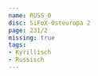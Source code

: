 ```yaml
---
name: RUSS_0
disc: SiFoX-Osteuropa 2
page: 231/2
missing: true
tags: 
- Kyrillisch
- Russisch
---
```

